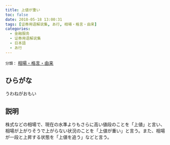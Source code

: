 ```yaml
---
title: 上値が重い
toc: false
date: 2018-05-18 13:00:31
tags: [证券用语解说集, あ行, 相場・格言・由来]
categories:
  - 金融服务
  - 证券用语解说集
  - 日本語
  - あ行
---
```


`分類：` [相場・格言・由来](/tags/相場・格言・由来/)

## ひらがな

うわねがおもい

## 説明

株式などの相場で、現在の水準よりもさらに高い値段のことを「上値」と言い、相場が上がりそうで上がらない状況のことを「上値が重い」と言う。また、相場が一段と上昇する状態を「上値を追う」などと言う。
